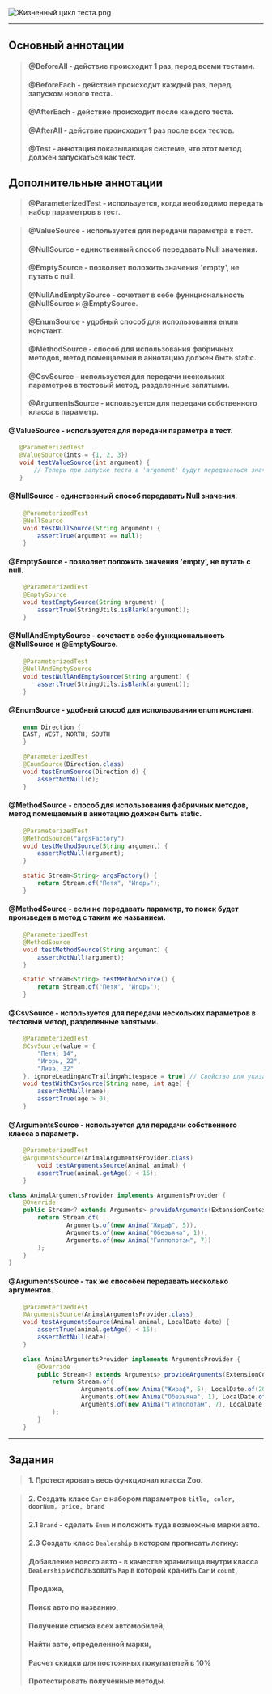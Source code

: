 ![Жизненный цикл теста.png](https://i.ibb.co/gwrNjmc/image.png)

---
## Основный аннотации
> #### @BeforeAll - действие происходит 1 раз, перед всеми тестами.
> #### @BeforeEach - действие происходит каждый раз, перед запуском нового теста.
> #### @AfterEach - действие происходит после каждого теста.
> #### @AfterAll - действие происходит 1 раз после всех тестов.
> #### @Test - аннотация показывающая системе, что этот метод должен запускаться как тест.
## Дополнительные аннотации
> #### @ParameterizedTest - используется, когда необходимо передать набор параметров в тест.

> #### @ValueSource - используется для передачи параметра в тест.
> #### @NullSource - единственный способ передавать Null значения.
> #### @EmptySource - позволяет положить значения 'empty', не путать с null.
> #### @NullAndEmptySource - сочетает в себе функциональность @NullSource и @EmptySource.
> #### @EnumSource - удобный способ для использования enum констант.
> #### @MethodSource - способ для использования фабричных методов, метод помещаемый в аннотацию должен быть static.
> #### @CsvSource - используется для передачи нескольких параметров в тестовый метод, разделенные запятыми.
> #### @ArgumentsSource - используется для передачи собственного класса в параметр.
#### @ValueSource - используется для передачи параметра в тест.

 ```java
    @ParameterizedTest
    @ValueSource(ints = {1, 2, 3})
    void testValueSource(int argument) {
        // Теперь при запуске теста в 'argument' будут передаваться значение от 1 до 3.
    }
```
#### @NullSource - единственный способ передавать Null значения.
```java
    @ParameterizedTest
    @NullSource
    void testNullSource(String argument) {
        assertTrue(argument == null);
    }
```
#### @EmptySource - позволяет положить значения 'empty', не путать с null.
```java
    @ParameterizedTest
    @EmptySource
    void testEmptySource(String argument) {
        assertTrue(StringUtils.isBlank(argument));
    }
```
#### @NullAndEmptySource - сочетает в себе функциональность @NullSource и @EmptySource.
```java
    @ParameterizedTest
    @NullAndEmptySource
    void testNullAndEmptySource(String argument) {
        assertTrue(StringUtils.isBlank(argument));
    }
```
#### @EnumSource - удобный способ для использования enum констант.
```java
    enum Direction {
    EAST, WEST, NORTH, SOUTH
    }

    @ParameterizedTest
    @EnumSource(Direction.class)
    void testEnumSource(Direction d) {
        assertNotNull(d);
    }
```
#### @MethodSource - способ для использования фабричных методов, метод помещаемый в аннотацию должен быть static.
```java
    @ParameterizedTest
    @MethodSource("argsFactory")
    void testMethodSource(String argument) {
        assertNotNull(argument);
    }

    static Stream<String> argsFactory() {
        return Stream.of("Петя", "Игорь");
    }
```
#### @MethodSource - если не передавать параметр, то поиск будет произведен в метод с таким же названием.
```java
    @ParameterizedTest
    @MethodSource
    void testMethodSource(String argument) {
        assertNotNull(argument);
    }

    static Stream<String> testMethodSource() {
        return Stream.of("Петя", "Игорь");
    }
```
#### @CsvSource - используется для передачи нескольких параметров в тестовый метод, разделенные запятыми.
```java
    @ParameterizedTest
    @CsvSource(value = {
        "Петя, 14",
        "Игорь, 22",
        "Лиза, 32"
    }, ignoreLeadingAndTrailingWhitespace = true) // Свойство для указания учитывать пробелы или нет
    void testWithCsvSource(String name, int age) {
        assertNotNull(name);
        assertTrue(age > 0);
    }
```
#### @ArgumentsSource - используется для передачи собственного класса в параметр.
```java
    @ParameterizedTest
    @ArgumentsSource(AnimalArgumentsProvider.class)
        void testArgumentsSource(Animal animal) {
        assertTrue(animal.getAge() < 15);
    }

class AnimalArgumentsProvider implements ArgumentsProvider {
    @Override
    public Stream<? extends Arguments> provideArguments(ExtensionContext context) {
        return Stream.of(
                Arguments.of(new Anima("Жираф", 5)),
                Arguments.of(new Anima("Обезьяна", 1)),
                Arguments.of(new Anima("Гиппопотам", 7))
        );
    }
}
```
#### @ArgumentsSource - так же способен передавать несколько аргументов.
```java
    @ParameterizedTest
    @ArgumentsSource(AnimalArgumentsProvider.class)
    void testArgumentsSource(Animal animal, LocalDate date) {
        assertTrue(animal.getAge() < 15);
        assertNotNull(date);
    }

    class AnimalArgumentsProvider implements ArgumentsProvider {
        @Override
        public Stream<? extends Arguments> provideArguments(ExtensionContext context) {
            return Stream.of(
                    Arguments.of(new Anima("Жираф", 5), LocalDate.of(2018, Month.APRIL, 10)),
                    Arguments.of(new Anima("Обезьяна", 1), LocalDate.of(2022, Month.SEPTEMBER, 22)),
                    Arguments.of(new Anima("Гиппопотам", 7), LocalDate.of(2016, Month.JULY, 5))
            );
        }
    }
```

---
## Задания
> #### 1. Протестировать весь функционал класса Zoo.

> #### 2. Создать класс `Car` с набором параметров `title, color, doorNum, price, brand`
> #### 2.1 `Brand` - сделать `Enum` и положить туда возможные марки авто.
> #### 2.3 Создать класс `Dealership` в котором прописать логику:
> #### Добавление нового авто - в качестве хранилища внутри класса `Dealership` использовать `Map` в которой хранить `Car` и `count`,
> #### Продажа,
> #### Поиск авто по названию,
> #### Получение списка всех автомобилей,
> #### Найти авто, определенной марки,
> #### Расчет скидки для постоянных покупателей в 10%
> #### Протестировать полученные методы.
